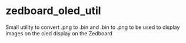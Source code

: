 zedboard_oled_util
==================

Small utility to convert .png to .bin and .bin to .png to be used to display images on the oled display on the Zedboard
